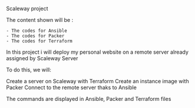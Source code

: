 Scaleway project

The content shown will be :

	- The codes for Ansible
	- The codes for Packer
	- The codes for Terraform


In this project i will deploy my personal website on a remote server already assigned by Scaleway Server

To do this, we will:

Create a server on Scaleway with Terraform
Create an instance image with Packer
Connect to the remote server thaks to Ansible

The commands are displayed in Ansible, Packer and Terraform files

